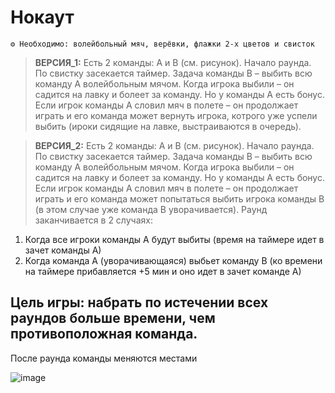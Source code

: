 # Нокаут
```
⚙ Необходимо: волейбольный мяч, верёвки, флажки 2-х цветов и свисток
```
> **ВЕРСИЯ_1:** Есть 2 команды: А и В (см. рисунок). Начало раунда. По свистку засекается таймер. Задача команды В – выбить всю команду А волейбольным мячом. Когда игрока выбили – он садится на лавку и болеет за команду. Но у команды А есть бонус. Если игрок команды А словил мяч в полете – он продолжает играть и его команда может вернуть игрока, котрого уже успели выбить (ироки сидящие на лавке, выстраиваются в очередь). 

> **ВЕРСИЯ_2:** Есть 2 команды: А и В (см. рисунок). Начало раунда. По свистку засекается таймер. Задача команды В – выбить всю команду А волейбольным мячом. Когда игрока выбили – он садится на лавку и болеет за команду. Но у команды А есть бонус. Если игрок команды А словил мяч в полете – он продолжает играть и его команда может попытаться выбить игрока команды В (в этом случае уже команда В уворачивается). 
Раунд заканчивается в 2 случаях: 
1) Когда все игроки команды А будут выбиты (время на таймере идет в зачет команды А) 
2) Когда команда А (уворачивающаяся) выбьет команду В (ко времени на таймере прибавляется +5 мин и оно идет в зачет команде А)

## Цель игры: набрать по истечении всех раундов больше времени, чем противоположная команда.

После раунда команды меняются местами

![image](https://github.com/BorisKrutko/games/assets/120216991/71bacf80-089a-404b-b803-e4ec98aa146b)
